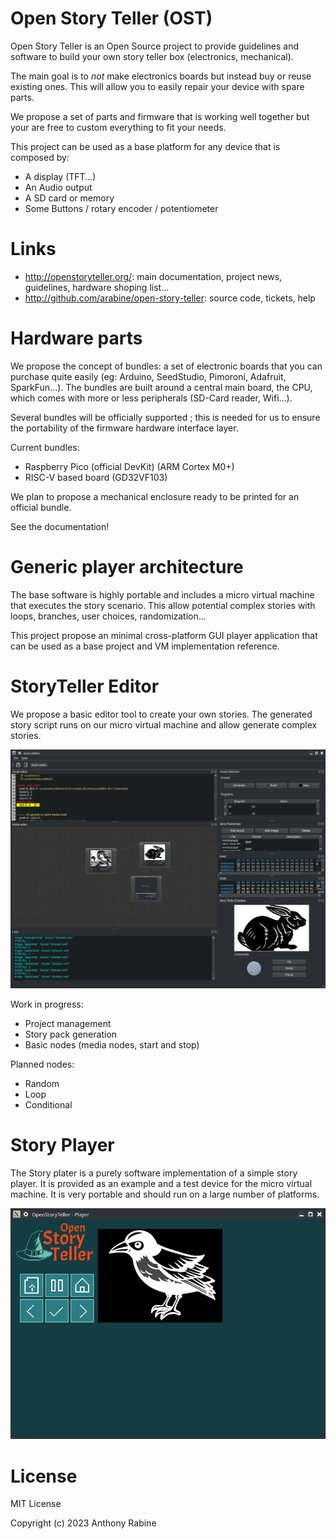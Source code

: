 # Open Story Teller (OST)

Open Story Teller is an Open Source project to provide guidelines and software to build your own story teller box (electronics, mechanical).

The main goal is to *not* make electronics boards but instead buy or reuse existing ones. This will allow you to easily repair your device with spare parts.

We propose a set of parts and firmware that is working well together but your are free to custom everything to fit your needs.

This project can be used as a base platform for any device that is composed by:
- A display (TFT...)
- An Audio output
- A SD card or memory
- Some Buttons / rotary encoder / potentiometer

# Links

- http://openstoryteller.org/: main documentation, project news, guidelines, hardware shoping list...
- http://github.com/arabine/open-story-teller: source code, tickets, help

# Hardware parts

We propose the concept of bundles: a set of electronic boards that you can purchase quite easily (eg: Arduino, SeedStudio, Pimoroni, Adafruit, SparkFun...). The bundles are built around a central main board, the CPU, which comes with more or less peripherals (SD-Card reader, Wifi...).

Several bundles will be officially supported ; this is needed for us to ensure the portability of the firmware hardware interface layer.

Current bundles:
- Raspberry Pico (official DevKit) (ARM Cortex M0+)
- RISC-V based board (GD32VF103)

We plan to propose a mechanical enclosure ready to be printed for an official bundle.

See the documentation!

# Generic player architecture

The base software is highly portable and includes a micro virtual machine that executes the story scenario. This allow potential complex stories with loops, branches, user choices, randomization...

This project propose an minimal cross-platform GUI player application that can be used as a base project and VM implementation reference.

# StoryTeller Editor

We propose a basic editor tool to create your own stories. The generated story script runs on our micro virtual machine and allow generate complex stories.

![editor](art/story_editor_preview.png)

Work in progress:
- Project management
- Story pack generation
- Basic nodes (media nodes, start and stop)

Planned nodes:
- Random
- Loop
- Conditional

# Story Player

The Story plater is a purely software implementation of a simple story player. It is provided as an example and a test device for the micro virtual machine. It is very portable and should run on a large number of platforms.

![editor](art/story_player.png)


# License

MIT License

Copyright (c) 2023 Anthony Rabine

